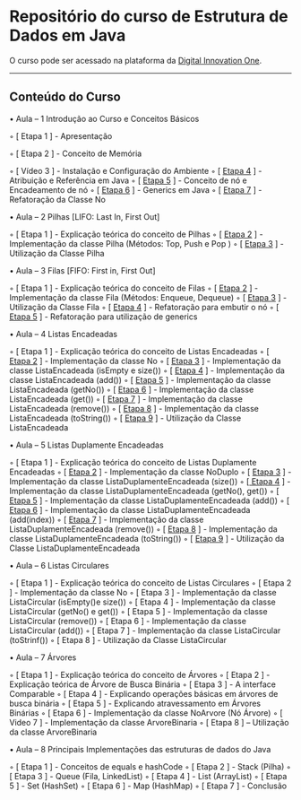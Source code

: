 # Repositório do curso de Estrutura de Dados em Java
O curso pode ser acessado na plataforma da [Digital Innovation One](http://digitalinnovation.one).

---



## Conteúdo  do Curso

• Aula – 1 Introdução ao Curso e Conceitos Básicos

◦ [ Etapa 1 ] - Apresentação

◦ [ Etapa 2 ] - Conceito de Memória

◦ [ Vídeo 3 ] - Instalação e Configuração do Ambiente
◦ [ [Etapa 4](https://github.com/edvaldoljr/Curso-Dio-EstruturasDeDadosEmJavaIntroducao/tree/master/src/main/java/com/projeto/aula1/atribuicaoreferencia) ] - Atribuição e Referência em Java
◦ [ [Etapa 5](https://github.com/edvaldoljr/Curso-Dio-EstruturasDeDadosEmJavaIntroducao/tree/master/src/main/java/com/projeto/aula1/encadeamentodeno) ] - Conceito de nó e Encadeamento de nó
◦ [ [Etapa 6](https://github.com/edvaldoljr/Curso-Dio-EstruturasDeDadosEmJavaIntroducao/blob/master/src/main/java/com/projeto/aula1/encadeamentodeno/No.java) ] - Generics em Java
◦ [ [Etapa 7](https://github.com/edvaldoljr/Curso-Dio-EstruturasDeDadosEmJavaIntroducao/blob/master/src/main/java/com/projeto/aula1/encadeamentodeno/No.java) ] - Refatoração da Classe No

• Aula – 2 Pilhas [LIFO: Last In, First Out]

◦ [ Etapa 1 ] - Explicação teórica do conceito de Pilhas
◦ [ [Etapa 2](https://github.com/edvaldoljr/Curso-Dio-EstruturasDeDadosEmJavaIntroducao/commit/22d3e0cb6087129d91f5d5c664dd4a3fce1fee3e) ] - Implementação da classe Pilha (Métodos: Top, Push e Pop )
◦ [ [Etapa 3](https://github.com/edvaldoljr/Curso-Dio-EstruturasDeDadosEmJavaIntroducao/commit/a926d990c37dceba4c7e42567a768aa7ddfa6712) ] - Utilização da Classe Pilha

• Aula – 3 Filas [FIFO: First in, First Out]

◦ [ Etapa 1 ] - Explicação teórica do conceito de Filas
◦ [ [Etapa 2](https://github.com/edvaldoljr/Curso-Dio-EstruturasDeDadosEmJavaIntroducao/commit/9c57eecb5613ff31a2d949afe2e66fa1215bc33a) ] - Implementação da classe Fila (Métodos: Enqueue, Dequeue)
◦ [ [Etapa 3](https://github.com/edvaldoljr/Curso-Dio-EstruturasDeDadosEmJavaIntroducao/commit/fd7086b9ab5af7604df897d6ce4627e46374e3f4) ] - Utilização da Classe Fila
◦ [ [Etapa 4](https://github.com/edvaldoljr/Curso-Dio-EstruturasDeDadosEmJavaIntroducao/commit/65ed1fc3e339381ba2770392ed59091a74d2d72e) ] - Refatoração para embutir o nó
◦ [ [Etapa 5](https://github.com/edvaldoljr/Curso-Dio-EstruturasDeDadosEmJavaIntroducao/commit/280f96c9855050cc7775d2dd797a40b0830abf91) ] - Refatoração para utilização de generics

• Aula – 4 Listas Encadeadas

◦ [ Etapa 1 ] - Explicação teórica do conceito de Listas Encadeadas
◦ [ [Etapa 2](https://github.com/edvaldoljr/Curso-Dio-EstruturasDeDadosEmJavaIntroducao/commit/c0f16c5b0471069f3d1fe0ae222fd4dfd5e8d947) ] - Implementação da classe No
◦ [ [Etapa 3](https://github.com/edvaldoljr/Curso-Dio-EstruturasDeDadosEmJavaIntroducao/commit/4fe251d0152ff582aa449367a1a802f9ae463043) ] - Implementação da classe ListaEncadeada (isEmpty e size())
◦ [ [Etapa 4](https://github.com/edvaldoljr/Curso-Dio-EstruturasDeDadosEmJavaIntroducao/commit/217d2a9a36465b77c4f85eb4a624345efc3004fb) ] - Implementação da classe ListaEncadeada (add())
◦ [ [Etapa 5](https://github.com/edvaldoljr/Curso-Dio-EstruturasDeDadosEmJavaIntroducao/commit/68b7ea0aa95b48cf7afa4bcbbe0c673d16a79c3a) ] - Implementação da classe ListaEncadeada (getNo())
◦ [ [Etapa 6](https://github.com/edvaldoljr/Curso-Dio-EstruturasDeDadosEmJavaIntroducao/commit/ff87b55db6d354682198a9b5cf49d3fe83526194) ] - Implementação da classe ListaEncadeada (get())
◦ [ [Etapa 7](https://github.com/edvaldoljr/Curso-Dio-EstruturasDeDadosEmJavaIntroducao/commit/7c4a1bd6fed9a2740697b3e9a7a36d08a58df236) ] - Implementação da classe ListaEncadeada (remove())
◦ [ [Etapa 8](https://github.com/edvaldoljr/Curso-Dio-EstruturasDeDadosEmJavaIntroducao/commit/b074c575f0ba2b6383dd3f03752712585187ad77) ] - Implementação da classe ListaEncadeada (toString())
◦ [ [Etapa 9](https://github.com/edvaldoljr/Curso-Dio-EstruturasDeDadosEmJavaIntroducao/commit/c07b4b48b16f0603ab38827b3b4e0a7b85f8005d) ] - Utilização da Classe ListaEncadeada

• Aula – 5 Listas Duplamente Encadeadas

◦ [ Etapa 1 ] - Explicação teórica do conceito de Listas Duplamente Encadeadas
◦ [ [Etapa 2](https://github.com/edvaldoljr/Curso-Dio-EstruturasDeDadosEmJavaIntroducao/commit/81c993a43e5da4d99bf4f12d8383da2d2786a5ca) ] - Implementação da classe NoDuplo
◦ [ [Etapa 3](https://github.com/edvaldoljr/Curso-Dio-EstruturasDeDadosEmJavaIntroducao/commit/07291c43ba561485ed20bc5be98d465d8f7e1152) ] - Implementação da classe ListaDuplamenteEncadeada (size())
◦ [[ Etapa 4](https://github.com/edvaldoljr/Curso-Dio-EstruturasDeDadosEmJavaIntroducao/commit/efb5e1d804e90abaf4fa68d214e564f84ffd1e08) ] - Implementação da classe ListaDuplamenteEncadeada (getNo(), get())
◦ [ [Etapa 5](https://github.com/edvaldoljr/Curso-Dio-EstruturasDeDadosEmJavaIntroducao/commit/7af642ba922457e02a3a18d3834dc00d2273bd41) ] - Implementação da classe ListaDuplamenteEncadeada (add())
◦ [ [Etapa 6](https://github.com/edvaldoljr/Curso-Dio-EstruturasDeDadosEmJavaIntroducao/commit/577f1569f46f853813951aabf303f885696f12b2) ] - Implementação da classe ListaDuplamenteEncadeada (add(index))
◦ [ [Etapa 7](https://github.com/edvaldoljr/Curso-Dio-EstruturasDeDadosEmJavaIntroducao/commits/master) ] - Implementação da classe ListaDuplamenteEncadeada (remove())
◦ [ [Etapa 8](https://github.com/edvaldoljr/Curso-Dio-EstruturasDeDadosEmJavaIntroducao/commit/1ed7817bea8d8040842ee0c73d2aa10e004bba22) ] - Implementação da classe ListaDuplamenteEncadeada (toString())
◦ [ [Etapa 9](https://github.com/edvaldoljr/Curso-Dio-EstruturasDeDadosEmJavaIntroducao/commit/5c6459f251de1a4989949bf2a69992b5bd3e414b) ] - Utilização da Classe ListaDuplamenteEncadeada

• Aula – 6 Listas Circulares

◦ [ Etapa 1 ] - Explicação teórica do conceito de Listas Circulares
◦ [ Etapa 2 ] - Implementação da classe No
◦ [ Etapa 3 ] - Implementação da classe ListaCircular (isEmpty()e size())
◦ [ Etapa 4 ] - Implementação da classe ListaCircular (getNo() e get())
◦ [ Etapa 5 ] - Implementação da classe ListaCircular (remove())
◦ [ Etapa 6 ] - Implementação da classe ListaCircular (add())
◦ [ Etapa 7 ] - Implementação da classe ListaCircular (toStrinf())
◦ [ Etapa 8 ] - Utilização da Classe ListaCircular

• Aula – 7 Árvores

◦ [ Etapa 1 ] - Explicação teórica do conceito de Árvores
◦ [ Etapa 2 ] - Explicação teórica de Árvore de Busca Binária
◦ [ Etapa 3 ] - A interface Comparable
◦ [ Etapa 4 ] - Explicando operações básicas em árvores de busca binária
◦ [ Etapa 5 ] - Explicando atravessamento em Árvores Binárias
◦ [ Etapa 6 ] - Implementação da classe NoArvore (Nó Árvore)
◦ [ Video 7 ] - Implementação da classe ArvoreBinaria
◦ [ Etapa 8 ] – Utilização da classe ArvoreBinaria

• Aula – 8 Principais Implementações das estruturas de dados do Java

◦ [ Etapa 1 ] - Conceitos de equals e hashCode
◦ [ Etapa 2 ] - Stack (Pilha)
◦ [ Etapa 3 ] - Queue (Fila, LinkedList)
◦ [ Etapa 4 ] - List (ArrayList)
◦ [ Etapa 5 ] - Set (HashSet)
◦ [ Etapa 6 ] - Map (HashMap)
◦ [ Etapa 7 ] - Conclusão
